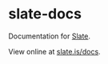 slate-docs
==========
Documentation for [Slate](https://github.com/SlateFoundation/slate).

View online at [slate.is/docs](http://slate.is/docs).
